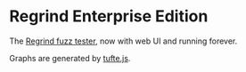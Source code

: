 # Regrind Enterprise Edition

The [Regrind fuzz tester](https://github.com/telekons/one-more-re-nightmare/blob/master/Tests/regrind.lisp), now with web UI and running forever.

Graphs are generated by [tufte.js](https://lepisma.xyz/tufte.js/).
